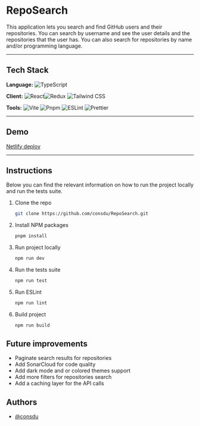 # RepoSearch

This application lets you search and find GitHub users and their repositories. You can search by username and see the user details and the repositories that the user has. You can also search for repositories by name and/or programming language.

---

## Tech Stack

**Language:** ![TypeScript](https://img.shields.io/badge/typescript-%23007ACC.svg?style=for-the-badge&logo=typescript&logoColor=white)

**Client:** ![React](https://img.shields.io/badge/react-%2320232a.svg?style=for-the-badge&logo=react&logoColor=%2361DAFB)![Redux](https://img.shields.io/badge/redux-%23593d88.svg?style=for-the-badge&logo=redux&logoColor=white) ![Tailwind CSS](https://img.shields.io/badge/Tailwind_CSS-38B2AC?style=for-the-badge&logo=tailwind-css&logoColor=white)

**Tools:** ![Vite](https://img.shields.io/badge/Vite-B73BFE?style=for-the-badge&logo=vite&logoColor=FFD62E) ![Pnpm](https://img.shields.io/badge/pnpm-yellow?style=for-the-badge&logo=pnpm&logoColor=white) ![ESLint](https://img.shields.io/badge/eslint-3A33D1?style=for-the-badge&logo=eslint&logoColor=white) ![Prettier](https://img.shields.io/badge/prettier-1A2C34?style=for-the-badge&logo=prettier&logoColor=F7BA3E)

---

## Demo

[Netlify deploy](https://repo-searches.netlify.app/)

---

## Instructions

Below you can find the relevant information on how to run the project locally and run the tests suite.

1. Clone the repo
   ```sh
   git clone https://github.com/consdu/RepoSearch.git
   ```
2. Install NPM packages
   ```sh
   pnpm install
   ```
3. Run project locally
   ```sh
   npm run dev
   ```
4. Run the tests suite
   ```sh
   npm run test
   ```
5. Run ESLint
   ```sh
   npm run lint
   ```
6. Build project
   ```sh
   npm run build
   ```

## Future improvements

- Paginate search results for repositories
- Add SonarCloud for code quality
- Add dark mode and or colored themes support
- Add more filters for repositories search
- Add a caching layer for the API calls

## Authors

- [@consdu](https://www.github.com/consdu)
